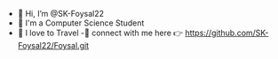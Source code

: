 - 👋 Hi, I’m @SK-Foysal22
- 🏫 I'm a Computer Science Student
- 🌱 I love to Travel
-💬 connect with me here 👉 https://github.com/SK-Foysal22/Foysal.git
  

<!---
SK-Foysal22/SK-Foysal22 is a ✨ special ✨ repository because its `README.md` (this file) appears on your GitHub profile.
You can click the Preview link to take a look at your changes.
--->
